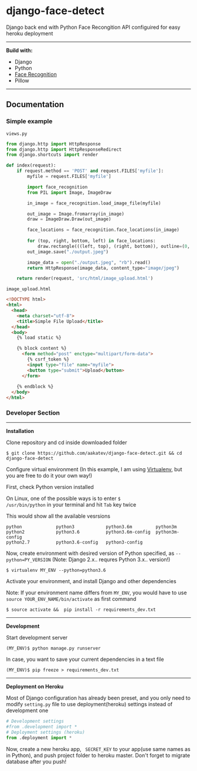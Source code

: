 # django-face-detect

Django back end with Python Face Recongition API configuired for easy heroku deployment

***

**Build with:**

* Django
* Python
* [Face Recognition](https://github.com/ageitgey/face_recognition)
* Pillow

***

## Documentation


### Simple example

<code>views.py</code>
```python
from django.http import HttpResponse
from django.http import HttpResponseRedirect
from django.shortcuts import render

def index(request):
    if request.method == 'POST' and request.FILES['myfile']:
        myfile = request.FILES['myfile']

        import face_recognition
        from PIL import Image, ImageDraw

        in_image = face_recognition.load_image_file(myfile)

        out_image = Image.fromarray(in_image)
        draw = ImageDraw.Draw(out_image)

        face_locations = face_recognition.face_locations(in_image)
    
        for (top, right, bottom, left) in face_locations:
            draw.rectangle(((left, top), (right, bottom)), outline=(0, 0, 255))
        out_image.save("./output.jpeg")

        image_data = open("./output.jpeg", "rb").read()
        return HttpResponse(image_data, content_type="image/jpeg")

    return render(request, 'src/html/image_upload.html')
```

<code>image_upload.html</code>
```html
<!DOCTYPE html>
<html>
  <head>
    <meta charset="utf-8">
    <title>Simple File Upload</title>
  </head>
  <body>
    {% load static %}

    {% block content %}
      <form method="post" enctype="multipart/form-data">
        {% csrf_token %}
        <input type="file" name="myfile">
        <button type="submit">Upload</button>
      </form>
      
    {% endblock %}
  </body>
</html>
```

### Developer Section
***

**Installation**

Clone repository and cd inside downloaded folder

```
$ git clone https://github.com/aakatev/django-face-detect.git && cd django-face-detect
```

Configure virtual environment (In this example, I am using [Virtualenv](https://virtualenv.pypa.io/en/stable/), but you are free to do it your own way!)


First, check Python version installed

On Linux, one of the possible ways is to enter <code>$ /usr/bin/python</code> in your terminal and hit <code>Tab</code> key twice

This would show all the available vesrsions 

```
python             python3            python3.6m         python3m
python2            python3.6          python3.6m-config  python3m-config
python2.7          python3.6-config   python3-config     
```


Now, create environment with desired version of Python specified, as <code>--python=PY_VERSION</code> (Note: Django 2.x.. requres Python 3.x.. version!) 


```
$ virtualenv MY_ENV --python=python3.6
```


Activate your environment, and install Django and other dependencies

Note: If your environment name differs from <code>MY_ENV</code>, you would have to use <code>source YOUR_ENV_NAME/bin/activate</code> as first command

```
$ source activate &&  pip install -r requirements_dev.txt
```

***

**Development**


Start development server

```
(MY_ENV)$ python manage.py runserver
```

In case, you want to save your current dependencies in a text file 

```
(MY_ENV)$ pip freeze > requirements_dev.txt
```

***


**Deployment on Heroku**

Most of Django configuration has already been preset, and you only need to modify <code>setting.py</code> file to use deployment(heroku) settings instead of development one

```python
# Development settings
#from .development import *
# Deployment settings (heroku)
from .deployment import *
```

Now, create a new heroku app, <code> SECRET_KEY</code> to your app(use same names as in Python), and push project folder to heroku master. Don't forget to migrate database after you push! 